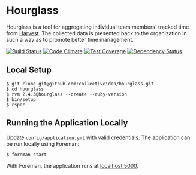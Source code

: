 # Hourglass

Hourglass is a tool for aggregating individual team members' tracked time from
[Harvest](https://www.getharvest.com). The collected data is presented back to
the organization in such a way as to promote better time management.

[![Build Status](https://travis-ci.org/collectiveidea/hourglass.svg?branch=master)](https://travis-ci.org/collectiveidea/hourglass)
[![Code Climate](https://codeclimate.com/github/collectiveidea/hourglass/badges/gpa.svg)](https://codeclimate.com/github/collectiveidea/hourglass)
[![Test Coverage](https://codeclimate.com/github/collectiveidea/hourglass/badges/coverage.svg)](https://codeclimate.com/github/collectiveidea/hourglass)
[![Dependency Status](https://gemnasium.com/collectiveidea/hourglass.svg)](https://gemnasium.com/collectiveidea/hourglass)

## Local Setup

```
$ git clone git@github.com:collectiveidea/hourglass.git
$ cd hourglass
$ rvm 2.4.3@hourglass --create --ruby-version
$ bin/setup
$ rspec
```

## Running the Application Locally

Update `config/application.yml` with valid credentials. The application can be
run locally using Foreman:

```
$ foreman start
```

With Foreman, the application runs at [localhost:5000](http://localhost:5000).
